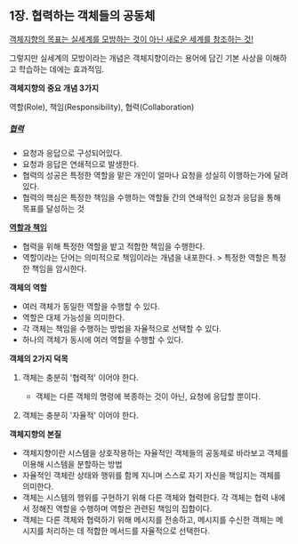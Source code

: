 ## 1장. 협력하는 객체들의 공동체

<u>객체지향의 목표는 실세계를 모방하는 것이 아닌 새로운 세계를 창조하는 것!</u>

그렇지만 실세계의 모방이라는 개념은 객체지향이라는 용어에 담긴 기본 사상을 이해하고 학습하는 데에는 효과적임.

**객체지향의 중요 개념 3가지**

역할(Role), 책임(Responsibility), 협력(Collaboration)

##### <u>협력</u>

- 요청과 응답으로 구성되어있다.
- 요청과 응답은 연쇄적으로 발생한다.
- 협력의 성공은 특정한 역할을 맡은 개인이 얼마나 요청을 성실히 이행하는가에 달려 있다.
- 협력의 핵심은 특정한 책임을 수행하는 역할들 간의 연쇄적인 요청과 응답을 통해 목표를 달성하는 것

<u>**역할과 책임**</u>

- 협력을 위해 특정한 역할을 밭고 적합한 책임을 수행한다.
- 역할이라는 단어는 의미적으로 책임이라는 개념을 내포한다. > 특정한 역할은 특정한 책임을 암시한다.



**객체의 역할**

- 여러 객체가 동일한 역할을 수행할 수 있다.
- 역할은 대체 가능성을 의미한다.
- 각 객체는 책임을 수행하는 방법을 자율적으로 선택할 수 있다.
- 하나의 객체가 동시에 여러 역할을 수행할 수 있다.

**객체의 2가지 덕목**

1. 객체는 충분히 '협력적' 이어야 한다.
   - 객체는 다른 객체의 명령에 복종하는 것이 아닌, 요청에 응답할 뿐이다.

2. 객체는 충분히 '자율적' 이어야 한다.

**객체지향의 본질**

- 객체지향이란 시스템을 상호작용하는 자율적인 객체들의 공동체로 바라보고 객체를 이용해 시스템을 분할하는 방법
- 자율적인 객체란 상태와 행위를 함께 지니며 스스로 자기 자신을 책임지는 객체를 의미한다.
- 객체는 시스템의 행위를 구현하기 위해 다른 객체와 협력한다. 각 객체는 협력 내에서 정해진 역할을 수행하며 역할은 관련된 책임의 집합이다.
- 객체는 다른 객체와 협력하기 위해 메시지를 전송하고, 메시지를 수신한 객체는 메시지를 처리하는 데 적합한 메서드를 자율적으로 선택한다.
